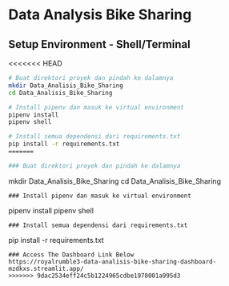 # Data Analysis Bike Sharing

## Setup Environment - Shell/Terminal
<<<<<<< HEAD
```bash
# Buat direktori proyek dan pindah ke dalamnya
mkdir Data_Analisis_Bike_Sharing
cd Data_Analisis_Bike_Sharing

# Install pipenv dan masuk ke virtual environment
pipenv install
pipenv shell

# Install semua dependensi dari requirements.txt
pip install -r requirements.txt
=======

### Buat direktori proyek dan pindah ke dalamnya
```
mkdir Data_Analisis_Bike_Sharing
cd Data_Analisis_Bike_Sharing
```
### Install pipenv dan masuk ke virtual environment
```
pipenv install
pipenv shell
```
### Install semua dependensi dari requirements.txt
```
pip install -r requirements.txt
```
### Access The Dashboard Link Below
https://royalrumble3-data-analisis-bike-sharing-dashboard-mzdkxs.streamlit.app/
>>>>>>> 9dac2534eff24c5b1224965cdbe1978001a995d3
